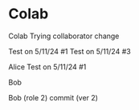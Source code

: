 # Colab
Colab
Trying collaborator change

Test on 5/11/24 #1
Test on 5/11/24 #3

Alice 
Test on 5/11/24 #1

Bob

Bob (role 2) commit (ver 2)